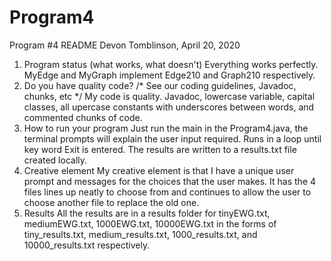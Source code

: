 # Program4
Program #4 README Devon Tomblinson, April 20, 2020  
1. Program status (what works, what doesn't) 
Everything works perfectly. MyEdge and MyGraph implement Edge210 and Graph210 respectively.    
2. Do you have quality code?  /* See our coding guidelines, Javadoc, chunks, etc */ 
My code is quality. Javadoc, lowercase variable, capital classes, all upercase constants with underscores between words, and commented chunks of code.    
3. How to run your program 
Just run the main in the Program4.java, the terminal prompts will explain the user input required. Runs in a loop until key word Exit is entered. 
The results are written to a results.txt file created locally.  
4. Creative element 
My creative element is that I have a unique user prompt and messages for the choices that the user makes. It has the 4 files lines up neatly to choose from and continues to allow the user to choose another file to replace the old one.   
5. Results 
All the results are in a results folder for tinyEWG.txt, mediumEWG.txt, 1000EWG.txt, 10000EWG.txt in the forms of tiny_results.txt, medium_results.txt,  1000_results.txt, and 10000_results.txt respectively.
